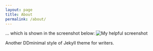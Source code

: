 ```yaml
---
layout: page
title: About
permalink: /about/
---
```


... which is shown in the screenshot below:
![My helpful screenshot](/assets/CSC/x3.jpg)

Another DDminimal style of Jekyll theme for writers.
